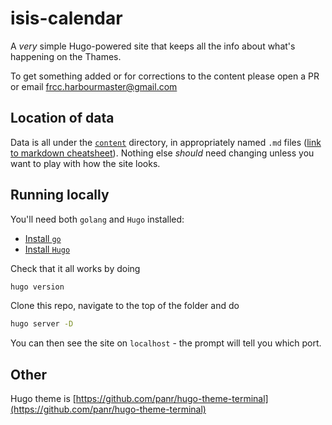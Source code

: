 # isis-calendar

A _very_ simple Hugo-powered site that keeps all the info about what's happening on the Thames. 

To get something added or for corrections to the content please open a PR or email frcc.harbourmaster@gmail.com

## Location of data

Data is all under the [`content`](https://github.com/annarailton/isis-calendar/tree/master/content) directory, in appropriately named `.md` files ([link to markdown cheatsheet](https://github.com/adam-p/markdown-here/wiki/Markdown-Cheatsheet)). Nothing else _should_ need changing unless you want to play with how the site looks. 

## Running locally

You'll need both `golang` and `Hugo` installed:

* [Install `go`](https://golang.org/)
* [Install `Hugo`](https://gohugo.io/)

Check that it all works by doing 
```bash
hugo version
```

Clone this repo, navigate to the top of the folder and do
```bash
hugo server -D
```
You can then see the site on `localhost` - the prompt will tell you which port. 

## Other

Hugo theme is [https://github.com/panr/hugo-theme-terminal](https://github.com/panr/hugo-theme-terminal)